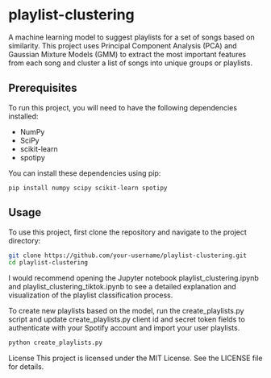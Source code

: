 # playlist-clustering
A machine learning model to suggest playlists for a set of songs based on similarity. This project uses Principal Component Analysis (PCA) and Gaussian Mixture Models (GMM) to extract the most important features from each song and cluster a list of songs into unique groups or playlists.

## Prerequisites
To run this project, you will need to have the following dependencies installed:

* NumPy
* SciPy
* scikit-learn
* spotipy

You can install these dependencies using pip:

```
pip install numpy scipy scikit-learn spotipy
```
  
## Usage
To use this project, first clone the repository and navigate to the project directory:

```bash
git clone https://github.com/your-username/playlist-clustering.git
cd playlist-clustering
```

I would recommend opening the Jupyter notebook playlist_clustering.ipynb and playlist_clustering_tiktok.ipynb to see a detailed explanation and visualization of the playlist classification process.

To create new playlists based on the model, run the create_playlists.py script and update create_playlists.py client id and secret token fields to authenticate with your Spotify account and import your user playlists.

```bash
python create_playlists.py
```

License
This project is licensed under the MIT License. See the LICENSE file for details.
